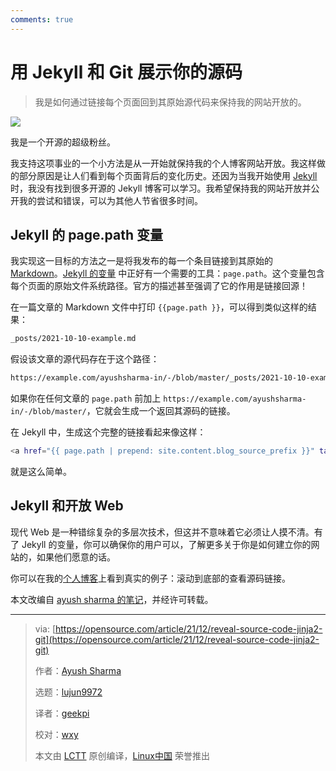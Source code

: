 ```yaml
---
comments: true
---
```


# 用 Jekyll 和 Git 展示你的源码

> 我是如何通过链接每个页面回到其原始源代码来保持我的网站开放的。

![](https://cdn.jsdelivr.net/gh/SDNURoboticsAILab/ImageBed@master/img/resources/git/093318uoud175bj4d55zz5.jpg)

我是一个开源的超级粉丝。

我支持这项事业的一个小方法是从一开始就保持我的个人博客网站开放。我这样做的部分原因是让人们看到每个页面背后的变化历史。还因为当我开始使用 [Jekyll](https://opensource.com/article/21/9/build-website-jekyll) 时，我没有找到很多开源的 Jekyll 博客可以学习。我希望保持我的网站开放并公开我的尝试和错误，可以为其他人节省很多时间。

## Jekyll 的 page.path 变量

我实现这一目标的方法之一是将我发布的每一个条目链接到其原始的 [Markdown](https://opensource.com/article/19/9/introduction-markdown)。[Jekyll 的变量](https://jekyllrb.com/docs/variables/#page-variables) 中正好有一个需要的工具：`page.path`。这个变量包含每个页面的原始文件系统路径。官方的描述甚至强调了它的作用是链接回源！

在一篇文章的 Markdown 文件中打印 `{{page.path }}`，可以得到类似这样的结果：

```Bash
_posts/2021-10-10-example.md
```

假设该文章的源代码存在于这个路径：

```Bash
https://example.com/ayushsharma-in/-/blob/master/_posts/2021-10-10-example.md
```

如果你在任何文章的 `page.path` 前加上 `https://example.com/ayushsharma-in/-/blob/master/`，它就会生成一个返回其源码的链接。

在 Jekyll 中，生成这个完整的链接看起来像这样：

```Bash
<a href="{{ page.path | prepend: site.content.blog_source_prefix }}" target="_blank">View source</a>
```

就是这么简单。

## Jekyll 和开放 Web

现代 Web 是一种错综复杂的多层次技术，但这并不意味着它必须让人摸不清。有了 Jekyll 的变量，你可以确保你的用户可以，了解更多关于你是如何建立你的网站的，如果他们愿意的话。

你可以在我的[个人博客](https://www.ayushsharma.in)上看到真实的例子：滚动到底部的查看源码链接。

本文改编自 [ayush sharma 的笔记](https://www.ayushsharma.in/2021/11/linking-jekyll-pages-back-to-their-git-source-code)，并经许可转载。

--------------------------------------------------------------------------------

>via: [https://opensource.com/article/21/12/reveal-source-code-jinja2-git](https://opensource.com/article/21/12/reveal-source-code-jinja2-git)
>
>作者：[Ayush Sharma](https://opensource.com/users/ayushsharma)
>
>选题：[lujun9972](https://github.com/lujun9972)
>
>译者：[geekpi](https://github.com/geekpi)
>
>校对：[wxy](https://github.com/wxy)
>
>本文由 [LCTT](https://github.com/LCTT/TranslateProject) 原创编译，[Linux中国](https://linux.net.cn/) 荣誉推出